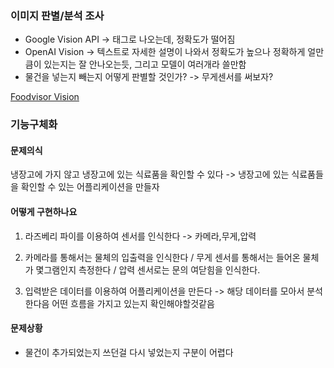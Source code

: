 ### 이미지 판별/분석 조사

- Google Vision API -> 태그로 나오는데, 정확도가 떨어짐
- OpenAI Vision -> 텍스트로 자세한 설명이 나와서 정확도가 높으나 정확하게 얼만큼이 있는지는 잘 안나오는듯, 그리고 모델이 여러개라 쓸만함
- 물건을 넣는지 빼는지 어떻게 판별할 것인가? -> 무게센서를 써보자?

[Foodvisor Vision](https://vision.foodvisor.io/platform/playground/)

### 기능구체화 

#### 문제의식 

냉장고에 가지 않고 냉장고에 있는 식료품을 확인할 수 있다
-> 냉장고에 있는 식료품들을 확인할 수 있는 어플리케이션을 만들자 


#### 어떻게 구현하나요

1. 라즈베리 파이를 이용하여 센서를 인식한다 -> 카메라,무게,압력

2. 카메라를 통해서는 물체의 입출력을 인식한다 / 무게 센서를 통해서는 들어온 물체가 몇그램인지 측정한다 / 압력 센서로는 문의 여닫힘을 인식한다.

3. 입력받은 데이터를 이용하여 어플리케이션을 만든다 -> 해당 데이터를 모아서 분석한다음 어떤 흐름을 가지고 있는지 확인해야할것같음

#### 문제상황

- 물건이 추가되었는지 쓰던걸 다시 넣었는지 구분이 어렵다


